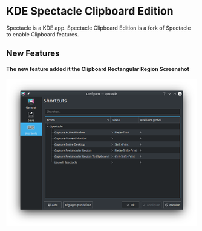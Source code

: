 # KDE Spectacle Clipboard Edition

Spectacle is a KDE app. Spectacle Clipboard Edition is a fork
of Spectacle to enable Clipboard features.

## New Features

#### The new feature added it the Clipboard Rectangular Region Screenshot

![Screen1](screens/Screen1.png)

